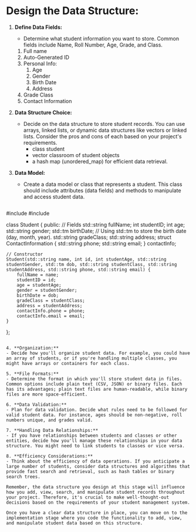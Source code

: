 
# **Design the Data Structure:**

1. **Define Data Fields:**
   - Determine what student information you want to store. Common fields include Name, Roll Number, Age, Grade, and Class.
   1. Full name
   2. Auto-Generated ID
   3. Personal Info:
	   1. Age
	   2. Gender
	   3. Birth Date
	   4. Address
   4. Grade Class
   5. Contact Information 

2. **Data Structure Choice:**
   - Decide on the data structure to store student records. You can use arrays, linked lists, or dynamic data structures like vectors or linked lists. Consider the pros and cons of each based on your project's requirements.
	    - class student
	    - vector classroom of student objects
	    - a hash map (unordered_map) for efficient data retrieval.
1. **Data Model:**
   - Create a data model or class that represents a student. This class should include attributes (data fields) and methods to manipulate and access student data.

   ```cpp
#include <string>
#include <ctime>

class Student {
public:
    // Fields
    std::string fullName;
    int studentID;
    int age;
    std::string gender;
    std::tm birthDate;  // Using std::tm to store the birth date (day, month, year).
    std::string gradeClass;
    std::string address;
    struct ContactInformation {
        std::string phone;
        std::string email;
    } contactInfo;

    // Constructor
    Student(std::string name, int id, int studentAge, std::string studentGender, std::tm dob, std::string studentClass, std::string studentAddress, std::string phone, std::string email) {
        fullName = name;
        studentID = id;
        age = studentAge;
        gender = studentGender;
        birthDate = dob;
        gradeClass = studentClass;
        address = studentAddress;
        contactInfo.phone = phone;
        contactInfo.email = email;
    }
};
   ```

4. **Organization:**
   - Decide how you'll organize student data. For example, you could have an array of students, or if you're handling multiple classes, you might have arrays or containers for each class.

5. **File Formats:**
   - Determine the format in which you'll store student data in files. Common options include plain text (CSV, JSON) or binary files. Each has its advantages; plain text files are human-readable, while binary files are more space-efficient.

6. **Data Validation:**
   - Plan for data validation. Decide what rules need to be followed for valid student data. For instance, ages should be non-negative, roll numbers unique, and grades valid.

7. **Handling Data Relationships:**
   - If you have relationships between students and classes or other entities, decide how you'll manage these relationships in your data structure. You might need to link students to classes or vice versa.

8. **Efficiency Considerations:**
   - Think about the efficiency of data operations. If you anticipate a large number of students, consider data structures and algorithms that provide fast search and retrieval, such as hash tables or binary search trees.

Remember, the data structure you design at this stage will influence how you add, view, search, and manipulate student records throughout your project. Therefore, it's crucial to make well-thought-out decisions based on the requirements of your student management system.

Once you have a clear data structure in place, you can move on to the implementation stage where you code the functionality to add, view, and manipulate student data based on this structure.